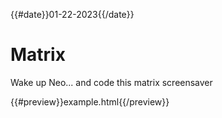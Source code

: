 {{#date}}01-22-2023{{/date}}
# Matrix
Wake up Neo... and code this matrix screensaver

{{#preview}}example.html{{/preview}}
